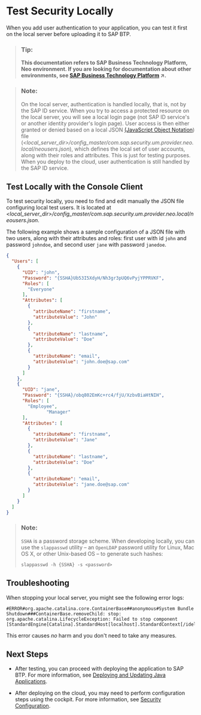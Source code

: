 <!-- loiofe47e02fd9514ab889c37250ed771c0c -->

# Test Security Locally

When you add user authentication to your application, you can test it first on the local server before uploading it to SAP BTP.

> ### Tip:  
> **This documentation refers to SAP Business Technology Platform, Neo environment. If you are looking for documentation about other environments, see [SAP Business Technology Platform](https://help.sap.com/viewer/65de2977205c403bbc107264b8eccf4b/Cloud/en-US/6a2c1ab5a31b4ed9a2ce17a5329e1dd8.html "SAP Business Technology Platform (SAP BTP) is an integrated offering comprised of four technology portfolios: database and data management, application development and integration, analytics, and intelligent technologies. The platform offers users the ability to turn data into business value, compose end-to-end business processes, and build and extend SAP applications quickly.") :arrow_upper_right:.**



> ### Note:  
> On the local server, authentication is handled locally, that is, not by the SAP ID service. When you try to access a protected resource on the local server, you will see a local login page \(not SAP ID service's or another identity provider's login page\). User access is then either granted or denied based on a local JSON [\(JavaScript Object Notation](http://www.json.org/)\) file \(*<local\_server\_dir\>/config\_master/com.sap.security.um.provider.neo.local/neousers.json*\), which defines the local set of user accounts, along with their roles and attributes. This is just for testing purposes. When you deploy to the cloud, user authentication is still handled by the SAP ID service.



<a name="loiofe47e02fd9514ab889c37250ed771c0c__section_75EAEAD90999455AB2937E120B583BA8"/>

## Test Locally with the Console Client

To test security locally, you need to find and edit manually the JSON file configuring local test users. It is located at *<local\_server\_dir\>/config\_master/com.sap.security.um.provider.neo.local/neousers.json*.

The following example shows a sample configuration of a JSON file with two users, along with their attributes and roles: first user with id `john` and password `johndoe`, and second user `jane` with password `janedoe`.

```json
{
  "Users": [
    {
      "UID": "john",
      "Password": "{SSHA}Ub53I5XdyH/Nh3gr3pUQ6vPyjYPPRVKF",
      "Roles": [
        "Everyone"
      ],
      "Attributes": [
        {
          "attributeName": "firstname",
          "attributeValue": "John"
        },
        {
          "attributeName": "lastname",
          "attributeValue": "Doe"
        },
        {
          "attributeName": "email",
          "attributeValue": "john.doe@sap.com"
        }
      ]
    },
    {
      "UID": "jane",
      "Password": "{SSHA}/obq802EmKc+rc4/fjU/XzbvBiaHtNIH",
      "Roles": [
        "Employee",
               "Manager"
      ],
      "Attributes": [
        {
          "attributeName": "firstname",
          "attributeValue": "Jane"
        },
        {
          "attributeName": "lastname",
          "attributeValue": "Doe"
        },
        {
          "attributeName": "email",
          "attributeValue": "jane.doe@sap.com"
        }
      ]
    }
  ]
}

```

> ### Note:  
> `SSHA` is a password storage scheme. When developing locally, you can use the `slappasswd` utility – an `OpenLDAP` password utility for Linux, Mac OS X, or other Unix-based OS – to generate such hashes:
> 
> `slappasswd -h {SSHA} -s <password>`



## Troubleshooting

When stopping your local server, you might see the following error logs:

```
#ERROR#org.apache.catalina.core.ContainerBase##anonymous#System Bundle Shutdown###ContainerBase.removeChild: stop: 
org.apache.catalina.LifecycleException: Failed to stop component 
[StandardEngine[Catalina].StandardHost[localhost].StandardContext[/idelogin]]
```

This error causes *no* harm and you don't need to take any measures.



## Next Steps

-   After testing, you can proceed with deploying the application to SAP BTP. For more information, see [Deploying and Updating Java Applications](../30-development-neo/deploying-and-updating-java-applications-e5dfbc6.md).

-   After deploying on the cloud, you may need to perform configuration steps using the cockpit. For more information, see [Security Configuration](security-configuration-baadd42.md).



